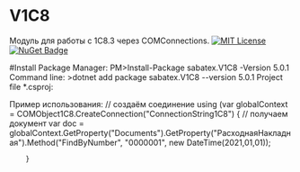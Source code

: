 # V1C8
Модуль для работы с 1С8.3 через COMConnections.
[![MIT License](https://img.shields.io/badge/license-MIT-red.svg)](https://github.com/sabatex/V1C8/blob/master/LICENSE.TXT)
[![NuGet Badge](https://buildstats.info/nuget/sabatex.V1C8)](https://www.nuget.org/packages/sabatex.V1C8/)

 #Install
    Package Manager:
       PM>Install-Package sabatex.V1C8 -Version 5.0.1
    Command line:
         >dotnet add package sabatex.V1C8 --version 5.0.1
    Project file *.csproj:
         <PackageReference Include="sabatex.V1C8" Version="5.0.1"/>

Пример использования:
        // создаём соединение
        using (var globalContext = COMObject1C8.CreateConnection("ConnectionString1C8")
        {
            // получаем документ
            var doc = globalContext.GetProperty<ICOMObject1C8>("Documents").GetProperty<ICOMObject1C8>("РасходнаяНакладная").Method<ICOMObject1C8>("FindByNumber", "0000001", new DateTime(2021,01,01));


        }
